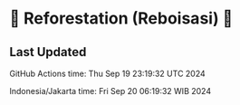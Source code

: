 
# 🌳 Reforestation (Reboisasi) 🌲

## Last Updated

GitHub Actions time: Thu Sep 19 23:19:32 UTC 2024

Indonesia/Jakarta time: Fri Sep 20 06:19:32 WIB 2024

